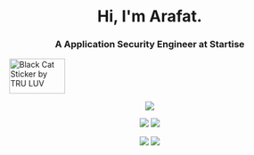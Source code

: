 <h1 align="center">Hi, I'm Arafat.</h1>
<h3 align="center">A Application Security Engineer at Startise</h3>


<img src="https://media2.giphy.com/media/WUlplcMpOCEmTGBtBW/giphy.gif?cid=ecf05e474w6vi19u77wfxbqkb13r22g19heinvdsnbaj631e&amp;ep=v1_stickers_search&amp;rid=giphy.gif&amp;ct=s" alt="Black Cat Sticker by TRU LUV" style="width: 100px; height: 63px; left: 0px; top: 0px;">

<div align="center">
 
![](https://github-profile-summary-cards.vercel.app/api/cards/profile-details?username=mrx-arafat&theme=transparent)
  
![](https://github-profile-summary-cards.vercel.app/api/cards/repos-per-language?username=mrx-arafat&theme=transparent)
![](https://github-profile-summary-cards.vercel.app/api/cards/most-commit-language?username=mrx-arafat&theme=transparent)

![](https://github-profile-summary-cards.vercel.app/api/cards/stats?username=mrx-arafat&theme=transparent) 
![](https://github-profile-summary-cards.vercel.app/api/cards/productive-time?username=mrx-arafat&theme=transparent&utcOffset=2)

  
</div>



